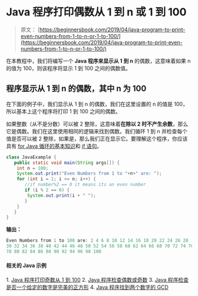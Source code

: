 # Java 程序打印偶数从 1 到 n 或 1 到 100

> 原文： [https://beginnersbook.com/2019/04/java-program-to-print-even-numbers-from-1-to-n-or-1-to-100/](https://beginnersbook.com/2019/04/java-program-to-print-even-numbers-from-1-to-n-or-1-to-100/)

在本教程中，我们将编写一个 **Java 程序来显示从 1 到 n** 的偶数，这意味着如果 n 的值为 100，则该程序将显示 1 到 100 之间的偶数值。

## 程序显示从 1 到 n 的偶数，其中 n 为 100

在下面的例子中，我们显示从 1 到 n 的偶数，我们在这里设置的 n 的值是 100，所以基本上这个程序将打印 1 到 100 之间的偶数。

如果整数（从不是分数）可以被 2 整除，这意味着**在除以 2 时不产生余数**，那么它是偶数。我们在这里使用相同的逻辑来找到偶数。我们循环 1 到 n 并检查每个值是否可以被 2 整除，如果是，那么我们正在显示它。要理解这个程序，你应该具有 [for Java 循环的基本知识](https://beginnersbook.com/2015/03/for-loop-in-java-with-example/)和 [if 语句](https://beginnersbook.com/2017/08/if-else-statement-in-java/)。

```java
class JavaExample {
   public static void main(String args[]) {
	int n = 100;
	System.out.print("Even Numbers from 1 to "+n+" are: ");
	for (int i = 1; i <= n; i++) {
	   //if number%2 == 0 it means its an even number
	   if (i % 2 == 0) {
		System.out.print(i + " ");
	   }
	}
   }
}
```

**输出：**

```java
Even Numbers from 1 to 100 are: 2 4 6 8 10 12 14 16 18 20 22 24 26 28 
30 32 34 36 38 40 42 44 46 48 50 52 54 56 58 60 62 64 66 68 70 72 74 76 
78 80 82 84 86 88 90 92 94 96 98 100
```

#### 相关的 Java 示例

1\. [Java 程序打印奇数从 1 到 100](https://beginnersbook.com/2019/04/java-program-to-print-odd-numbers-from-1-to-n-or-1-to-100/)
2\. [Java 程序检查偶数或奇数](https://beginnersbook.com/2014/02/java-program-to-check-even-or-odd-number/)
3\. [Java 程序检查是否一个给定的数字是完美的正方形](https://beginnersbook.com/2019/02/java-program-to-check-if-given-number-is-perfect-square/)
4\. [Java 程序找到两个数字的 GCD](https://beginnersbook.com/2018/09/java-program-to-find-gcd-of-two-numbers/)